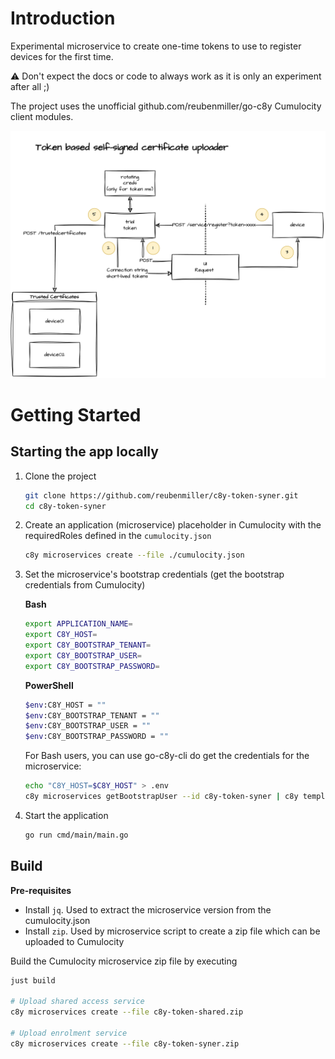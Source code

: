 # Introduction

Experimental microservice to create one-time tokens to use to register devices for the first time.

:warning: Don't expect the docs or code to always work as it is only an experiment after all ;)

The project uses the unofficial github.com/reubenmiller/go-c8y Cumulocity client modules.

![token-registration-architecture](./docs/token-registration.drawio.png)

# Getting Started

## Starting the app locally

1. Clone the project

    ```sh
    git clone https://github.com/reubenmiller/c8y-token-syner.git
    cd c8y-token-syner
    ```

1. Create an application (microservice) placeholder in Cumulocity with the requiredRoles defined in the `cumulocity.json`

    ```sh
    c8y microservices create --file ./cumulocity.json
    ```

1. Set the microservice's bootstrap credentials (get the bootstrap credentials from Cumulocity)

    **Bash**

    ```sh
    export APPLICATION_NAME=
    export C8Y_HOST=
    export C8Y_BOOTSTRAP_TENANT=
    export C8Y_BOOTSTRAP_USER=
    export C8Y_BOOTSTRAP_PASSWORD=
    ```

    **PowerShell**

    ```sh
    $env:C8Y_HOST = ""
    $env:C8Y_BOOTSTRAP_TENANT = ""
    $env:C8Y_BOOTSTRAP_USER = ""
    $env:C8Y_BOOTSTRAP_PASSWORD = ""
    ```

    For Bash users, you can use go-c8y-cli do get the credentials for the microservice:

    ```sh
    echo "C8Y_HOST=$C8Y_HOST" > .env
    c8y microservices getBootstrapUser --id c8y-token-syner | c8y template execute --template "std.join('\n', ['C8Y_BOOTSTRAP_TENANT=' + input.value.tenant, 'C8Y_BOOTSTRAP_USER=' + input.value.name, 'C8Y_BOOTSTRAP_PASSWORD=' + input.value.password])" >> .env
    ```

1. Start the application

    ```sh
    go run cmd/main/main.go
    ```

## Build

**Pre-requisites**

* Install `jq`. Used to extract the microservice version from the cumulocity.json
* Install `zip`. Used by microservice script to create a zip file which can be uploaded to Cumulocity

Build the Cumulocity microservice zip file by executing

```sh
just build

# Upload shared access service
c8y microservices create --file c8y-token-shared.zip

# Upload enrolment service
c8y microservices create --file c8y-token-syner.zip
```
